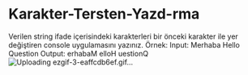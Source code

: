 # Karakter-Tersten-Yazd-rma
Verilen string ifade içerisindeki karakterleri bir önceki karakter ile yer değiştiren console uygulamasını yazınız.  Örnek: Input: Merhaba Hello Question  Output: erhabaM elloH uestionQ
![Uploading ezgif-3-eaffcdb6ef.gif…]()
